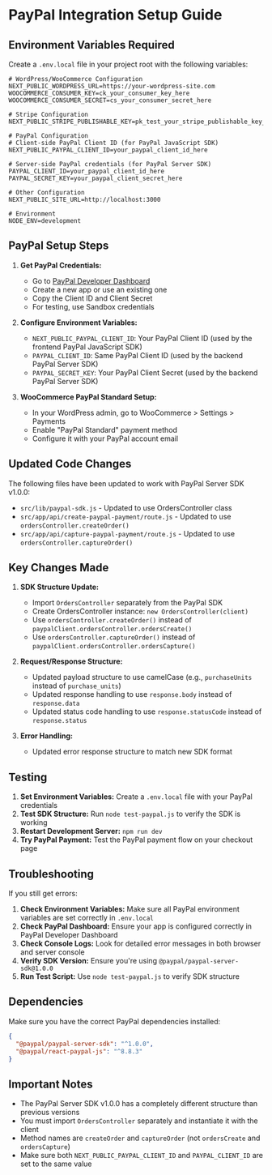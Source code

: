 # PayPal Integration Setup Guide

## Environment Variables Required

Create a `.env.local` file in your project root with the following variables:

```env
# WordPress/WooCommerce Configuration
NEXT_PUBLIC_WORDPRESS_URL=https://your-wordpress-site.com
WOOCOMMERCE_CONSUMER_KEY=ck_your_consumer_key_here
WOOCOMMERCE_CONSUMER_SECRET=cs_your_consumer_secret_here

# Stripe Configuration
NEXT_PUBLIC_STRIPE_PUBLISHABLE_KEY=pk_test_your_stripe_publishable_key_here

# PayPal Configuration
# Client-side PayPal Client ID (for PayPal JavaScript SDK)
NEXT_PUBLIC_PAYPAL_CLIENT_ID=your_paypal_client_id_here

# Server-side PayPal credentials (for PayPal Server SDK)
PAYPAL_CLIENT_ID=your_paypal_client_id_here
PAYPAL_SECRET_KEY=your_paypal_client_secret_here

# Other Configuration
NEXT_PUBLIC_SITE_URL=http://localhost:3000

# Environment
NODE_ENV=development
```

## PayPal Setup Steps

1. **Get PayPal Credentials:**
   - Go to [PayPal Developer Dashboard](https://developer.paypal.com/)
   - Create a new app or use an existing one
   - Copy the Client ID and Client Secret
   - For testing, use Sandbox credentials

2. **Configure Environment Variables:**
   - `NEXT_PUBLIC_PAYPAL_CLIENT_ID`: Your PayPal Client ID (used by the frontend PayPal JavaScript SDK)
   - `PAYPAL_CLIENT_ID`: Same PayPal Client ID (used by the backend PayPal Server SDK)
   - `PAYPAL_SECRET_KEY`: Your PayPal Client Secret (used by the backend PayPal Server SDK)

3. **WooCommerce PayPal Standard Setup:**
   - In your WordPress admin, go to WooCommerce > Settings > Payments
   - Enable "PayPal Standard" payment method
   - Configure it with your PayPal account email

## Updated Code Changes

The following files have been updated to work with PayPal Server SDK v1.0.0:

- `src/lib/paypal-sdk.js` - Updated to use OrdersController class
- `src/app/api/create-paypal-payment/route.js` - Updated to use `ordersController.createOrder()`
- `src/app/api/capture-paypal-payment/route.js` - Updated to use `ordersController.captureOrder()`

## Key Changes Made

1. **SDK Structure Update:**
   - Import `OrdersController` separately from the PayPal SDK
   - Create OrdersController instance: `new OrdersController(client)`
   - Use `ordersController.createOrder()` instead of `paypalClient.ordersController.ordersCreate()`
   - Use `ordersController.captureOrder()` instead of `paypalClient.ordersController.ordersCapture()`

2. **Request/Response Structure:**
   - Updated payload structure to use camelCase (e.g., `purchaseUnits` instead of `purchase_units`)
   - Updated response handling to use `response.body` instead of `response.data`
   - Updated status code handling to use `response.statusCode` instead of `response.status`

3. **Error Handling:**
   - Updated error response structure to match new SDK format

## Testing

1. **Set Environment Variables:** Create a `.env.local` file with your PayPal credentials
2. **Test SDK Structure:** Run `node test-paypal.js` to verify the SDK is working
3. **Restart Development Server:** `npm run dev`
4. **Try PayPal Payment:** Test the PayPal payment flow on your checkout page

## Troubleshooting

If you still get errors:

1. **Check Environment Variables:** Make sure all PayPal environment variables are set correctly in `.env.local`
2. **Check PayPal Dashboard:** Ensure your app is configured correctly in PayPal Developer Dashboard
3. **Check Console Logs:** Look for detailed error messages in both browser and server console
4. **Verify SDK Version:** Ensure you're using `@paypal/paypal-server-sdk@1.0.0`
5. **Run Test Script:** Use `node test-paypal.js` to verify SDK structure

## Dependencies

Make sure you have the correct PayPal dependencies installed:

```json
{
  "@paypal/paypal-server-sdk": "^1.0.0",
  "@paypal/react-paypal-js": "^8.8.3"
}
```

## Important Notes

- The PayPal Server SDK v1.0.0 has a completely different structure than previous versions
- You must import `OrdersController` separately and instantiate it with the client
- Method names are `createOrder` and `captureOrder` (not `ordersCreate` and `ordersCapture`)
- Make sure both `NEXT_PUBLIC_PAYPAL_CLIENT_ID` and `PAYPAL_CLIENT_ID` are set to the same value 